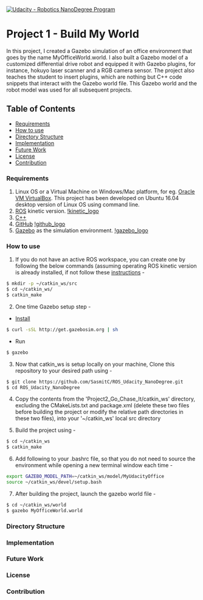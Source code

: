 [![Udacity - Robotics NanoDegree Program](https://s3-us-west-1.amazonaws.com/udacity-robotics/Extra+Images/RoboND_flag.png)](https://classroom.udacity.com/nanodegrees/nd209/dashboard/overview)

# Project 1 - Build My World

In this project, I created a Gazebo simulation of an office environment that goes by the name MyOfficeWorld.world. I also built a Gazebo model of a customized differential drive robot and equipped it with Gazebo plugins, for instance, hokuyo laser scanner and a RGB camera sensor. The project also teaches the student to insert plugins, which are nothing but C++ code snippets that interact with the Gazebo world file. This Gazebo world and the robot model was used for all subsequent projects.


## Table of Contents

   * [Requirements](#requirements)
   * [How to use](#how-to-use)
   * [Directory Structure](#directory-structure)
   * [Implementation](#implementation)
   * [Future Work](#future-work)
   * [License](#license)
   * [Contribution](#contribution)


### Requirements
1. Linux OS or a Virtual Machine on Windows/Mac platform, for eg. [Oracle VM VirtualBox](https://www.vmware.com/products/workstation-player/workstation-player-evaluation.html). This project has been developed on Ubuntu 16.04 desktop version of Linux OS using command line.
2. [ROS](http://wiki.ros.org/kinetic/Installation) kinetic version.
   [!kinetic_logo](kinetic.png)
3. [C++](https://www.udacity.com/course/c-for-programmers--ud210)
4. [GitHub](https://www.udacity.com/course/version-control-with-git--ud123)
   [!github_logo](github-logo.png)
5. [Gazebo](http://gazebosim.org/) as the simulation environment.
   [!gazebo_logo](gazebo-logo.jpg)


### How to use
1. If you do not have an active ROS workspace, you can create one by following the below commands (assuming operating ROS kinetic version is already installed, if not follow these [instructions](http://wiki.ros.org/kinetic/Installation) -
```sh
$ mkdir -p ~/catkin_ws/src
$ cd ~/catkin_ws/
$ catkin_make
```

2. One time Gazebo setup step -
+ [Install](http://gazebosim.org/tutorials?tut=install_ubuntu&cat=install)
```sh
$ curl -sSL http://get.gazebosim.org | sh
```
+ Run
```sh
$ gazebo
```

3. Now that catkin_ws is setup locally on your machine, Clone this repository to your desired path using -
```sh
$ git clone https://github.com/SasmitC/ROS_Udacity_NanoDegree.git
$ cd ROS_Udacity_NanoDegree
```

4. Copy the contents from the 'Project2_Go_Chase_It/catkin_ws' directory, excluding the CMakeLists.txt and package.xml (delete these two files before building the project or modify the relative path directories in these two files), into your '~/catkin_ws' local src directory

5. Build the project using -
```sh
$ cd ~/catkin_ws
$ catkin_make
```

6. Add following to your .bashrc file, so that you do not need to source the environment while opening a new terminal window each time -
```sh
export GAZEBO_MODEL_PATH=~/catkin_ws/model/MyUdacityOffice
source ~/catkin_ws/devel/setup.bash
```

7. After building the project, launch the gazebo world file - 
```sh
$ cd ~/catkin_ws/world
$ gazebo MyOfficeWorld.world
```

### Directory Structure

### Implementation

### Future Work

### License

### Contribution
